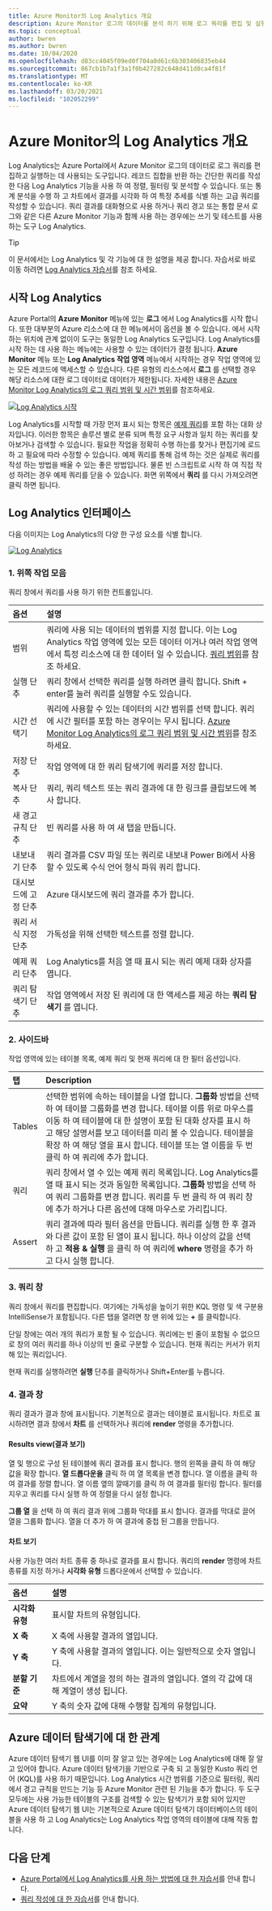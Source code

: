```yaml
---
title: Azure Monitor의 Log Analytics 개요
description: Azure Monitor 로그의 데이터를 분석 하기 위해 로그 쿼리를 편집 및 실행 하는 데 사용 되는 Azure Portal의 도구인 Log Analytics 설명 합니다.
ms.topic: conceptual
author: bwren
ms.author: bwren
ms.date: 10/04/2020
ms.openlocfilehash: d83cc4045f09ed0f704a0d61c6b303406835eb44
ms.sourcegitcommit: 867cb1b7a1f3a1f0b427282c648d411d0ca4f81f
ms.translationtype: MT
ms.contentlocale: ko-KR
ms.lasthandoff: 03/20/2021
ms.locfileid: "102052299"
---
```

# <a name="overview-of-log-analytics-in-azure-monitor"></a>Azure Monitor의 Log Analytics 개요
Log Analytics는 Azure Portal에서 Azure Monitor 로그의 데이터로 로그 쿼리를 편집하고 실행하는 데 사용되는 도구입니다. 레코드 집합을 반환 하는 간단한 쿼리를 작성 한 다음 Log Analytics 기능을 사용 하 여 정렬, 필터링 및 분석할 수 있습니다. 또는 통계 분석을 수행 하 고 차트에서 결과를 시각화 하 여 특정 추세를 식별 하는 고급 쿼리를 작성할 수 있습니다. 쿼리 결과를 대화형으로 사용 하거나 쿼리 경고 또는 통합 문서 로그와 같은 다른 Azure Monitor 기능과 함께 사용 하는 경우에는 쓰기 및 테스트를 사용 하는 도구 Log Analytics. 


> [!TIP]
> 이 문서에서는 Log Analytics 및 각 기능에 대 한 설명을 제공 합니다. 자습서로 바로 이동 하려면 [Log Analytics 자습서](./log-analytics-tutorial.md)를 참조 하세요.



## <a name="starting-log-analytics"></a>시작 Log Analytics
Azure Portal의 **Azure Monitor** 메뉴에 있는 **로그** 에서 Log Analytics를 시작 합니다. 또한 대부분의 Azure 리소스에 대 한 메뉴에서이 옵션을 볼 수 있습니다. 에서 시작 하는 위치에 관계 없이이 도구는 동일한 Log Analytics 도구입니다. Log Analytics를 시작 하는 데 사용 하는 메뉴에는 사용할 수 있는 데이터가 결정 됩니다. **Azure Monitor** 메뉴 또는 **Log Analytics 작업 영역** 메뉴에서 시작하는 경우 작업 영역에 있는 모든 레코드에 액세스할 수 있습니다. 다른 유형의 리소스에서 **로그** 를 선택할 경우 해당 리소스에 대한 로그 데이터로 데이터가 제한됩니다. 자세한 내용은 [Azure Monitor Log Analytics의 로그 쿼리 범위 및 시간 범위](./scope.md)를 참조하세요.

[![Log Analytics 시작](media/log-analytics-overview/start-log-analytics.png)](media/log-analytics-overview/start-log-analytics.png#lightbox)

Log Analytics를 시작할 때 가장 먼저 표시 되는 항목은 [예제 쿼리](../logs/example-queries.md)를 포함 하는 대화 상자입니다. 이러한 항목은 솔루션 별로 분류 되며 특정 요구 사항과 일치 하는 쿼리를 찾아보거나 검색할 수 있습니다. 필요한 작업을 정확히 수행 하는를 찾거나 편집기에 로드 하 고 필요에 따라 수정할 수 있습니다. 예제 쿼리를 통해 검색 하는 것은 실제로 쿼리를 작성 하는 방법을 배울 수 있는 좋은 방법입니다. 물론 빈 스크립트로 시작 하 여 직접 작성 하려는 경우 예제 쿼리를 닫을 수 있습니다. 화면 위쪽에서 **쿼리** 를 다시 가져오려면 클릭 하면 됩니다.

## <a name="log-analytics-interface"></a>Log Analytics 인터페이스
다음 이미지는 Log Analytics의 다양 한 구성 요소를 식별 합니다.

[![Log Analytics](media/log-analytics-overview/log-analytics.png)](media/log-analytics-overview/log-analytics.png#lightbox)

### <a name="1-top-action-bar"></a>1. 위쪽 작업 모음
쿼리 창에서 쿼리를 사용 하기 위한 컨트롤입니다.

| 옵션 | 설명 |
|:---|:---|
| 범위 | 쿼리에 사용 되는 데이터의 범위를 지정 합니다. 이는 Log Analytics 작업 영역에 있는 모든 데이터 이거나 여러 작업 영역에서 특정 리소스에 대 한 데이터 일 수 있습니다. [쿼리 범위](./scope.md)를 참조 하세요. |
| 실행 단추 | 쿼리 창에서 선택한 쿼리를 실행 하려면 클릭 합니다. Shift + enter를 눌러 쿼리를 실행할 수도 있습니다. |
| 시간 선택기 | 쿼리에 사용할 수 있는 데이터의 시간 범위를 선택 합니다. 쿼리에 시간 필터를 포함 하는 경우이는 무시 됩니다. [Azure Monitor Log Analytics의 로그 쿼리 범위 및 시간 범위](./scope.md)를 참조 하세요. |
| 저장 단추 | 작업 영역에 대 한 쿼리 탐색기에 쿼리를 저장 합니다. |
 복사 단추 | 쿼리, 쿼리 텍스트 또는 쿼리 결과에 대 한 링크를 클립보드에 복사 합니다. |
| 새 경고 규칙 단추 | 빈 쿼리를 사용 하 여 새 탭을 만듭니다. |
| 내보내기 단추 | 쿼리 결과를 CSV 파일 또는 쿼리로 내보내 Power Bi에서 사용할 수 있도록 수식 언어 형식 파워 쿼리 합니다. |
| 대시보드에 고정 단추 | Azure 대시보드에 쿼리 결과를 추가 합니다. |
| 쿼리 서식 지정 단추 | 가독성을 위해 선택한 텍스트를 정렬 합니다. |
| 예제 쿼리 단추 | Log Analytics를 처음 열 때 표시 되는 쿼리 예제 대화 상자를 엽니다. |
| 쿼리 탐색기 단추 | 작업 영역에서 저장 된 쿼리에 대 한 액세스를 제공 하는 **쿼리 탐색기** 를 엽니다. |


### <a name="2-sidebar"></a>2. 사이드바
작업 영역에 있는 테이블 목록, 예제 쿼리 및 현재 쿼리에 대 한 필터 옵션입니다.

| 탭 | Description |
|:---|:---|
| Tables | 선택한 범위에 속하는 테이블을 나열 합니다. **그룹화** 방법을 선택 하 여 테이블 그룹화를 변경 합니다. 테이블 이름 위로 마우스를 이동 하 여 테이블에 대 한 설명이 포함 된 대화 상자를 표시 하 고 해당 설명서를 보고 데이터를 미리 볼 수 있습니다. 테이블을 확장 하 여 해당 열을 표시 합니다. 테이블 또는 열 이름을 두 번 클릭 하 여 쿼리에 추가 합니다. |
| 쿼리 | 쿼리 창에서 열 수 있는 예제 쿼리 목록입니다. Log Analytics를 열 때 표시 되는 것과 동일한 목록입니다. **그룹화** 방법을 선택 하 여 쿼리 그룹화를 변경 합니다. 쿼리를 두 번 클릭 하 여 쿼리 창에 추가 하거나 다른 옵션에 대해 마우스로 가리킵니다. |
| Assert | 쿼리 결과에 따라 필터 옵션을 만듭니다. 쿼리를 실행 한 후 결과와 다른 값이 포함 된 열이 표시 됩니다. 하나 이상의 값을 선택 하 고 **적용 & 실행** 을 클릭 하 여 쿼리에 **where** 명령을 추가 하 고 다시 실행 합니다. |

### <a name="3-query-window"></a>3. 쿼리 창
쿼리 창에서 쿼리를 편집합니다. 여기에는 가독성을 높이기 위한 KQL 명령 및 색 구분용 IntelliSense가 포함됩니다. 다른 탭을 열려면 창 맨 위에 있는 **+** 를 클릭합니다.

단일 창에는 여러 개의 쿼리가 포함 될 수 있습니다. 쿼리에는 빈 줄이 포함될 수 없으므로 창의 여러 쿼리를 하나 이상의 빈 줄로 구분할 수 있습니다. 현재 쿼리는 커서가 위치해 있는 쿼리입니다.

현재 쿼리를 실행하려면 **실행** 단추를 클릭하거나 Shift+Enter를 누릅니다.

### <a name="4-results-window"></a>4. 결과 창
쿼리 결과가 결과 창에 표시됩니다. 기본적으로 결과는 테이블로 표시됩니다. 차트로 표시하려면 결과 창에서 **차트** 를 선택하거나 쿼리에 **render** 명령을 추가합니다.

#### <a name="results-view"></a>Results view(결과 보기)
열 및 행으로 구성 된 테이블에 쿼리 결과를 표시 합니다. 행의 왼쪽을 클릭 하 여 해당 값을 확장 합니다. **열 드롭다운을** 클릭 하 여 열 목록을 변경 합니다. 열 이름을 클릭 하 여 결과를 정렬 합니다. 열 이름 옆의 깔때기를 클릭 하 여 결과를 필터링 합니다. 필터를 지우고 쿼리를 다시 실행 하 여 정렬을 다시 설정 합니다.

**그룹 열** 을 선택 하 여 쿼리 결과 위에 그룹화 막대를 표시 합니다. 결과를 막대로 끌어 열을 그룹화 합니다. 열을 더 추가 하 여 결과에 중첩 된 그룹을 만듭니다. 

#### <a name="chart-view"></a>차트 보기
사용 가능한 여러 차트 종류 중 하나로 결과를 표시 합니다. 쿼리의 **render** 명령에 차트 종류를 지정 하거나 **시각화 유형** 드롭다운에서 선택할 수 있습니다.

| 옵션 | 설명 |
|:---|:---|
| **시각화 유형** | 표시할 차트의 유형입니다. |
| **X 축** | X 축에 사용할 결과의 열입니다. 
| **Y 축** | Y 축에 사용할 결과의 열입니다. 이는 일반적으로 숫자 열입니다. |
| **분할 기준** | 차트에서 계열을 정의 하는 결과의 열입니다. 열의 각 값에 대해 계열이 생성 됩니다. |
| **요약** | Y 축의 숫자 값에 대해 수행할 집계의 유형입니다. |

## <a name="relationship-to-azure-data-explorer"></a>Azure 데이터 탐색기에 대 한 관계
Azure 데이터 탐색기 웹 UI를 이미 잘 알고 있는 경우에는 Log Analytics에 대해 잘 알고 있어야 합니다. Azure 데이터 탐색기을 기반으로 구축 되 고 동일한 Kusto 쿼리 언어 (KQL)를 사용 하기 때문입니다. Log Analytics 시간 범위를 기준으로 필터링, 쿼리에서 경고 규칙을 만드는 기능 등 Azure Monitor 관련 된 기능을 추가 합니다. 두 도구 모두에는 사용 가능한 테이블의 구조를 검색할 수 있는 탐색기가 포함 되어 있지만 Azure 데이터 탐색기 웹 UI는 기본적으로 Azure 데이터 탐색기 데이터베이스의 테이블을 사용 하 고 Log Analytics는 Log Analytics 작업 영역의 테이블에 대해 작동 합니다. 

## <a name="next-steps"></a>다음 단계
- [Azure Portal에서 Log Analytics를 사용 하는 방법에 대 한 자습서](./log-analytics-tutorial.md)를 안내 합니다.
- [쿼리 작성에 대 한 자습서](./get-started-queries.md)를 안내 합니다.